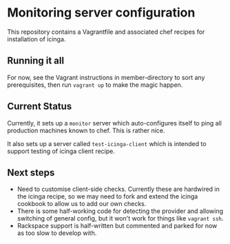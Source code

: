 # Monitoring server configuration

This repository contains a Vagrantfile and associated chef recipes for installation of icinga.

## Running it all

For now, see the Vagrant instructions in member-directory to sort any prerequisites, then run ```vagrant up``` to make the magic happen.

## Current Status

Currently, it sets up a ```monitor``` server which auto-configures itself to ping all production 
machines known to chef. This is rather nice.

It also sets up a server called ```test-icinga-client``` which is intended to support testing of
icinga client recipe.

## Next steps

* Need to customise client-side checks. Currently these are hardwired in the icinga recipe, so we may need to fork and extend the icinga cookbook to allow us to add our own checks.
* There is some half-working code for detecting the provider and allowing switching of general config, but it won't work for things like ```vagrant ssh```.
* Rackspace support is half-written but commented and parked for now as too slow to develop with.